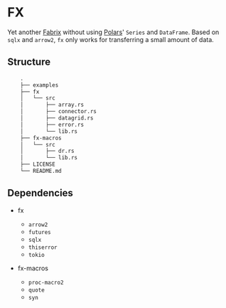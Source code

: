 # FX

Yet another [Fabrix](https://github.com/Jacobbishopxy/fabrix) without using [Polars](https://github.com/pola-rs/polars)' `Series` and `DataFrame`. Based on `sqlx` and `arrow2`, `fx` only works for transferring a small amount of data.

## Structure

```txt
    .
    ├── examples
    ├── fx
    │   └── src
    │       ├── array.rs
    │       ├── connector.rs
    │       ├── datagrid.rs
    │       ├── error.rs
    │       └── lib.rs
    ├── fx-macros
    │   └── src
    │       ├── dr.rs
    │       └── lib.rs
    ├── LICENSE
    └── README.md
```

## Dependencies

- fx

  - `arrow2`
  - `futures`
  - `sqlx`
  - `thiserror`
  - `tokio`

- fx-macros

  - `proc-macro2`
  - `quote`
  - `syn`
